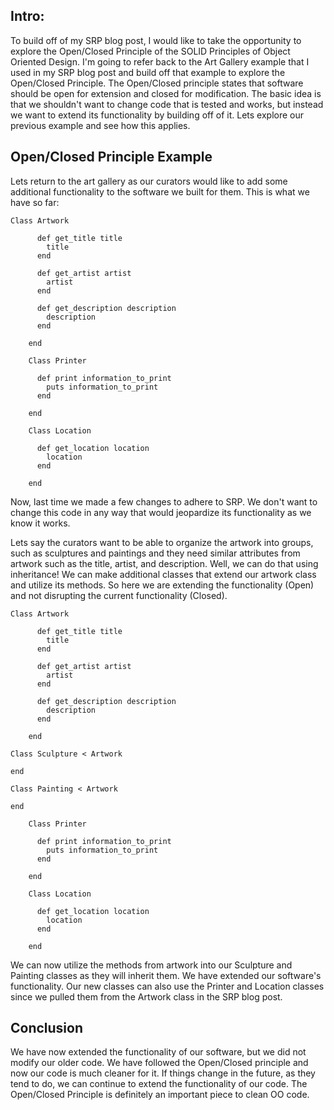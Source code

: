 <h2> Intro: </h2>
To build off of my SRP blog post, I would like to take the opportunity to explore the Open/Closed Principle of the SOLID Principles of Object Oriented Design. I'm going to refer back to the Art Gallery example that I used in my SRP blog post and build off that example to explore the Open/Closed Principle. The Open/Closed principle states that software should be open for extension and closed for modification. The basic idea is that we shouldn't want to change code that is tested and works, but instead we want to extend its functionality by building off of it. Lets explore our previous example and see how this applies.

<h2> Open/Closed Principle Example </h2>
Lets return to the art gallery as our curators would like to add some additional functionality to the software we built for them. This is what we have so far:

    Class Artwork

          def get_title title
            title
          end

          def get_artist artist
            artist
          end

          def get_description description
            description
          end

        end

        Class Printer

          def print information_to_print
            puts information_to_print
          end

        end

        Class Location

          def get_location location
            location
          end

        end

Now, last time we made a few changes to adhere to SRP. We don't want to change this code in any way that would jeopardize its functionality as we know it works.

Lets say the curators want to be able to organize the artwork into groups, such as sculptures and paintings and they need similar attributes from artwork such as the title, artist, and description. Well, we can do that using inheritance! We can make additional classes that extend our artwork class and utilize its methods. So here we are extending the functionality (Open) and not disrupting the current functionality (Closed).

    Class Artwork

          def get_title title
            title
          end

          def get_artist artist
            artist
          end

          def get_description description
            description
          end

        end

    Class Sculpture < Artwork

    end

    Class Painting < Artwork

    end

        Class Printer

          def print information_to_print
            puts information_to_print
          end

        end

        Class Location

          def get_location location
            location
          end

        end

We can now utilize the methods from artwork into our Sculpture and Painting classes as they will inherit them. We have extended our software's functionality. Our new classes can also use the Printer and Location classes since we pulled them from the Artwork class in the SRP blog post. 

<h2> Conclusion </h2>
We have now extended the functionality of our software, but we did not modify our older code. We have followed the Open/Closed principle and now our code is much cleaner for it. If things change in the future, as they tend to do, we can continue to extend the functionality of our code. The Open/Closed Principle is definitely an important piece to clean OO code.